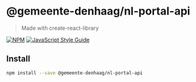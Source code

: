 # @gemeente-denhaag/nl-portal-api

> Made with create-react-library

[![NPM](https://img.shields.io/npm/v/@gemeente-denhaag/nl-portal-user-interface.svg)](https://www.npmjs.com/package/@gemeente-denhaag/nl-portal-user-interface)
[![JavaScript Style Guide](https://img.shields.io/badge/code_style-standard-brightgreen.svg)](https://standardjs.com)

## Install

```bash
npm install --save @gemeente-denhaag/nl-portal-api
```

